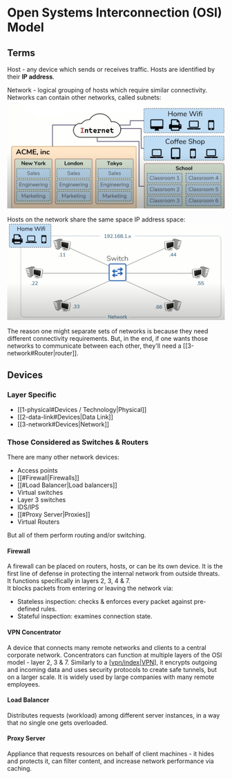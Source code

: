 # Open Systems Interconnection (OSI) Model

## Terms

Host - any device which sends or receives traffic. Hosts are identified by their **IP address**.

Network - logical grouping of hosts which require similar connectivity. Networks can contain other networks, called subnets:
![networks and subnets](/assets/2025-08-15-19-14-36.png)

Hosts on the network share the same space IP address space:
![network example](/assets/2025-08-15-19-46-10.png)

The reason one might separate sets of networks is because they need different connectivity requirements. But, in the end, if one wants those networks to communicate between each other, they'll need a [[3-network#Router|router]].

## Devices

### Layer Specific

- [[1-physical#Devices / Technology|Physical]]
- [[2-data-link#Devices|Data Link]]
- [[3-network#Devices|Network]]

### Those Considered as Switches & Routers

There are many other network devices:
- Access points
- [[#Firewall|Firewalls]]
- [[#Load Balancer|Load balancers]]
- Virtual switches
- Layer 3 switches
- IDS/IPS
- [[#Proxy Server|Proxies]]
- Virtual Routers

But all of them perform routing and/or switching.

#### Firewall

A firewall can be placed on routers, hosts, or can be its own device. It is the first line of defense in protecting the internal network from outside threats. It functions specifically in layers 2, 3, 4 & 7.  
It blocks packets from entering or leaving the network via:
- Stateless inspection: checks & enforces every packet against pre-defined rules.
- Stateful inspection: examines connection state.

#### VPN Concentrator

A device that connects many remote networks and clients to a central corporate network. Concentrators can function at multiple layers of the OSI model - layer 2, 3 & 7. Similarly to a [[vpn/index|VPN]], it encrypts outgoing and incoming data and uses security protocols to create safe tunnels, but on a larger scale. It is widely used by large companies with many remote employees.

#### Load Balancer

Distributes requests (workload) among different server instances, in a way that no single one gets overloaded.

#### Proxy Server

Appliance that requests resources on behalf of client machines - it hides and protects it, can filter content, and increase network performance via caching.

[//begin]: # "Autogenerated link references for markdown compatibility"
[data-link#Router|router]: layers/data-link.md "Data Link"
[physical#Devices|Physical]: layers/physical.md "Physical"
[data-link#Devices|Data Link]: layers/data-link.md "Data Link"
[network#Devices|Network]: layers/network.md "Network"
[vpn/index|VPN]: ../vpn/index.md "Virtual Private Network (VPN)"
[//end]: # "Autogenerated link references"

